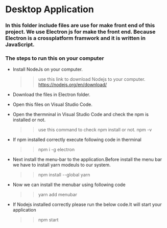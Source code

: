 # Desktop Application

### In this folder include files are use for make front end of this project. We use Electron js for make the front end. Because Electron is a crossplatform framwork and it is written in JavaScript.

### The steps to run this on your computer

* Install NodeJs on your computer.
  >> use this link to download Nodejs to your computer.
  >> https://nodejs.org/en/download/
* Download the files in Electron folder. 
* Open this files on Visual Studio Code.
* Open the thermninal in Visual Studio Code and check the npm is installed or not.
  >> use this command to check npm install or not.
  >> npm -v
* If npm installed correctly execute following code in therminal
  >> npm i -g electron
* Next install the menu-bar to the application.Before install the menu bar we have to install yarn modeuls to our system.
  >> npm install --global yarn
* Now we can install the menubar using following code
  >> yarn add menubar

* If Nodejs installed correctly please run the below code.It will start your application
  >> npm start
